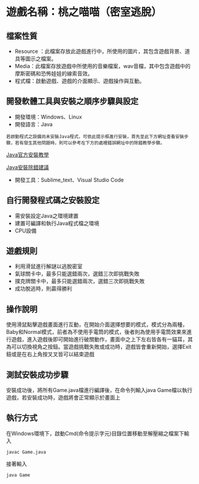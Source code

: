 # 遊戲名稱：桃之喵喵（密室逃脫）

## 檔案性質
* Resource ：此檔案存放此遊戲進行中，所使用的圖片，其包含遊戲背景、道具等圖示之檔案。
* Media：此檔案存放遊戲中所使用的音樂檔案，wav音檔，其中包含遊戲中的摩斯密碼和恐怖娃娃的線索音效。
* 程式檔：啟動遊戲、遊戲的介面顯示、遊戲操作與互動。

## 開發軟體工具與安裝之順序步驟與設定
* 開發環境：Windows、Linux
* 開發語言：Java
```
若啟動程式之設備尚未安裝Java程式，可依此提示框進行安裝，首先至此下方網址查看安裝步驟，若有發生其他問題時，則可以參考在下方的處裡錯誤網址中的除錯教學步驟。
```
[Java官方安裝教學](https://www.java.com/zh-TW/download/help/download_options_zh-tw.html)

[Java安裝除錯建議](https://read01.com/zh-tw/KJ8yN5.html#.YbjQJb1Bw2w)
* 開發工具：Sublime_text、Visual Studio Code

## 自行開發程式碼之安裝設定
* 需安裝設定Java之環境建置
* 建置可編譯和執行Java程式檔之環境
* CPU設備

## 遊戲規則
* 利用滑鼠進行解謎以逃脫密室
* 氣球關卡中，最多只能選錯兩次，選錯三次即挑戰失敗
* 撲克牌關卡中，最多只能選錯兩次，選錯三次即挑戰失敗
* 成功脫逃時，則贏得勝利

## 操作說明
使用滑鼠點擊遊戲畫面進行互動，在開始介面選擇想要的模式，模式分為兩種，Baby和Normal模式，前者為不使用手電筒的模式，後者則為使用手電筒效果來進行遊戲，進入遊戲後即可開始進行破關動作，畫面中之上下左右皆各有一貓耳，其為可以切換視角之按鈕。當遊戲挑戰失敗或成功時，遊戲皆會重新開始，選擇Exit鈕或是在右上角按叉叉皆可以結束遊戲

## 測試安裝成功步驟
安裝成功後，將所有Game.java檔進行編譯後，在命令列輸入java Game檔以執行遊戲，若安裝成功時，遊戲將會正常顯示於畫面上

## 執行方式

在Windows環境下，啟動Cmd(命令提示字元)目錄位置移動至解壓縮之檔案下輸入
``` 
javac Game.java 
```
接著輸入
```
java Game
```
